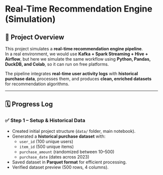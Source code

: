 # Real-Time Recommendation Engine (Simulation)

## 📌 Project Overview
This project simulates a **real-time recommendation engine pipeline**.  
In a real environment, we would use **Kafka + Spark Streaming + Hive + Airflow**, but here we simulate the same workflow using **Python, Pandas, DuckDB, and Colab**, so it can run on free platforms.

The pipeline integrates **real-time user activity logs** with **historical purchase data**, processes them, and produces **clean, enriched datasets** for recommendation algorithms.

---

## 🗓️ Progress Log

### ✅ Step 1 – Setup & Historical Data
- Created initial project structure (`data/` folder, main notebook).  
- Generated a **historical purchase dataset** with:
  - `user_id` (100 unique users)  
  - `item_id` (500 unique items)  
  - `purchase_amount` (randomized between $10–$500)  
  - `purchase_date` (dates across 2023)  
- Saved dataset in **Parquet format** for efficient processing.  
- Verified dataset preview (500 rows, 4 columns).  




